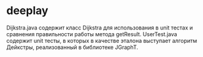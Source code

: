 # deeplay
Dijkstra.java содержит класс Dijkstra для использования в unit тестах и сравнения правильности работы метода getResult.
UserTest.java содержит unit тесты, в которых в качестве эталона выступает алгоритм Дейкстры, реализованный в библиотеке JGraphT.
